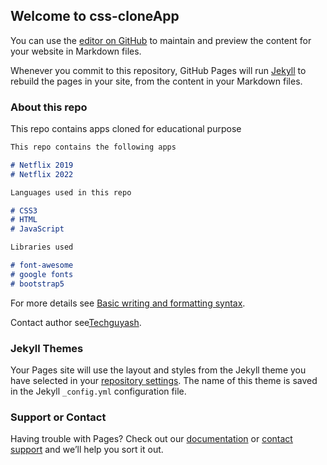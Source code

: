 ## Welcome to css-cloneApp

You can use the [editor on GitHub](https://github.com/Techguyash/css-cloneApp/edit/master/README.md) to maintain and preview the content for your website in Markdown files.

Whenever you commit to this repository, GitHub Pages will run [Jekyll](https://jekyllrb.com/) to rebuild the pages in your site, from the content in your Markdown files.

### About this repo

This repo contains apps cloned for educational purpose

```markdown
This repo contains the following apps

# Netflix 2019
# Netflix 2022

Languages used in this repo

# CSS3
# HTML
# JavaScript

Libraries used

# font-awesome
# google fonts
# bootstrap5

```

For more details see [Basic writing and formatting syntax](https://docs.github.com/en/github/writing-on-github/getting-started-with-writing-and-formatting-on-github/basic-writing-and-formatting-syntax).

Contact author see[Techguyash](https://github.com/Techguyash).

### Jekyll Themes

Your Pages site will use the layout and styles from the Jekyll theme you have selected in your [repository settings](https://github.com/Techguyash/css-cloneApp/settings/pages). The name of this theme is saved in the Jekyll `_config.yml` configuration file.

### Support or Contact

Having trouble with Pages? Check out our [documentation](https://docs.github.com/categories/github-pages-basics/) or [contact support](https://support.github.com/contact) and we’ll help you sort it out.
